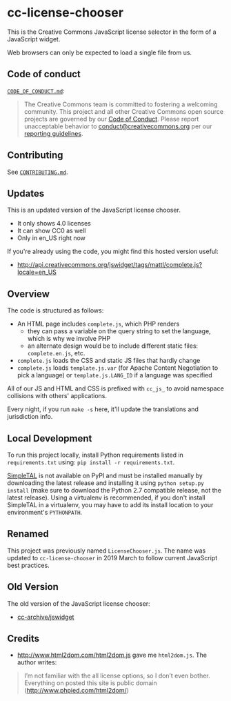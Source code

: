 # cc-license-chooser

This is the Creative Commons JavaScript license selector in the form of a
JavaScript widget.

Web browsers can only be expected to load a single file from us.

## Code of conduct

[`CODE_OF_CONDUCT.md`][org-coc]:
> The Creative Commons team is committed to fostering a welcoming community.
> This project and all other Creative Commons open source projects are governed
> by our [Code of Conduct][code_of_conduct]. Please report unacceptable
> behavior to [conduct@creativecommons.org](mailto:conduct@creativecommons.org)
> per our [reporting guidelines][reporting_guide].

[org-coc]: https://github.com/creativecommons/.github/blob/main/CODE_OF_CONDUCT.md
[code_of_conduct]: https://opensource.creativecommons.org/community/code-of-conduct/
[reporting_guide]: https://opensource.creativecommons.org/community/code-of-conduct/enforcement/


## Contributing

See [`CONTRIBUTING.md`][org-contrib].

[org-contrib]: https://github.com/creativecommons/.github/blob/main/CONTRIBUTING.md

## Updates

This is an updated version of the JavaScript license chooser.
- It only shows 4.0 licenses
- It can show CC0 as well
- Only in en_US right now

If you're already using the code, you might find this hosted version useful:
- http://api.creativecommons.org/jswidget/tags/mattl/complete.js?locale=en_US


## Overview

The code is structured as follows:
- An HTML page includes `complete.js`, which PHP renders
  - they can pass a variable on the query string to set the language, which is
    why we involve PHP
  - an alternate design would be to include different static files:
    `complete.en.js`, etc.
- `complete.js` loads the CSS and static JS files that hardly change
- `complete.js` loads `template.js.var` (for Apache Content Negotiation to pick
  a language) or `template.js.LANG_ID` if a language was specified

All of our JS and HTML and CSS is prefixed with `cc_js_` to avoid namespace
collisions with others' applications.

Every night, if you run `make -s` here, it'll update the translations and
jurisdiction info.


## Local Development

To run this project locally, install Python requirements listed in `requirements.txt` using:
`pip install -r requirements.txt`.

[SimpleTAL](https://www.owlfish.com/software/simpleTAL/) is not available on
PyPI and must be installed manually by downloading the latest release and
installing it using `python setup.py install` (make sure to download the Python
2.7 compatible release, not the latest release). Using a virtualenv is
recommended, if you don't install SimpleTAL in a virtualenv, you may have to
add its install location to your environment's `PYTHONPATH`.


## Renamed

This project was previously named `LicenseChooser.js`. The name was updated to
`cc-license-chooser` in 2019 March to follow current JavaScript best
practices.


## Old Version

The old version of the JavaScript license chooser:
- [cc-archive/jswidget](https://github.com/cc-archive/jswidget)


## Credits

- http://www.html2dom.com/html2dom.js gave me `html2dom.js`. The author writes:
> I’m not familiar with the all license options, so I don’t even bother.
> Everything on posted this site is public domain
> (http://www.phpied.com/html2dom/)

